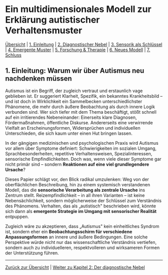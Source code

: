 # Ein multidimensionales Modell zur Erklärung autistischer Verhaltensmuster

[Übersicht](../index.md) | [1. Einleitung](#) | [2. Diagnostischer Nebel](02-diagnostik.md) | [3. Sensorik als Schlüssel](03-sensorik.md) | [4. Emergente Muster](04-emergenz.md) | [5. Forschung & Therapie](05-forschung.md) | [6. Neues Modell](06-modell.md) | [7. Schluss](07-schluss.md)

## 1. **Einleitung: Warum wir über Autismus neu nachdenken müssen**

Autismus ist ein Begriff, der zugleich vertraut und erstaunlich vage geblieben ist. Er suggeriert Klarheit, Spezifik, ein bekanntes Krankheitsbild – und ist doch in Wirklichkeit ein Sammelbecken unterschiedlichster Phänomene, die mehr durch äußere Beobachtung als durch innere Logik verbunden sind. Wer sich tiefer mit dem Thema beschäftigt, stößt schnell auf ein irritierendes Nebeneinander: Einerseits klare Diagnosen, Fördermaßnahmen, öffentliche Diskurse. Andererseits eine verwirrende Vielfalt an Erscheinungsformen, Widersprüchen und individuellen Unterschieden, die sich kaum unter einen Hut bringen lassen.

In der gängigen medizinischen und psychologischen Praxis wird Autismus vor allem über Symptome definiert: Schwierigkeiten im sozialen Umgang, Sprachbesonderheiten, repetitive Verhaltensweisen, Spezialinteressen, sensorische Empfindlichkeiten. Doch was, wenn viele dieser Symptome gar nicht primär sind – sondern **Reaktionen auf eine viel grundlegendere Ursache**?

Dieses Papier schlägt vor, den Blick radikal umzulenken: Weg von der oberflächlichen Beschreibung, hin zu einem systemisch verstandenen Modell, das die **sensorische Verarbeitung als zentrale Ursache** ins Zentrum stellt. Reizempfindlichkeit – in all ihren Varianten – ist keine Nebensächlichkeit, sondern möglicherweise der Schlüssel zum Verständnis des Phänomens. Verhalten, das als „autistisch" beschrieben wird, könnte sich dann als **emergente Strategie im Umgang mit sensorischer Realität** entpuppen.

Zugleich wäre zu akzeptieren, dass „Autismus" kein einheitliches Syndrom ist, sondern eher ein **Beobachtungsschirm für verschiedene Anpassungsformen** an innere und äußere Bedingungen. Eine solche Perspektive würde nicht nur das wissenschaftliche Verständnis vertiefen, sondern auch zu individuelleren, respektvolleren und wirksameren Formen der Unterstützung führen.

---

[Zurück zur Übersicht](../index.md) | [Weiter zu Kapitel 2: Der diagnostische Nebel](02-diagnostik.md)
